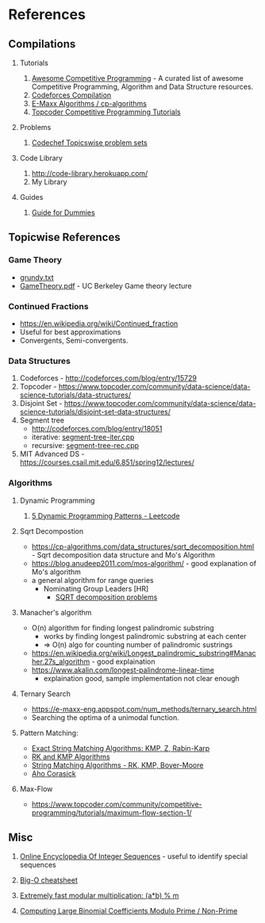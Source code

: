 # References

## Compilations

1. Tutorials
    1. [Awesome Competitive Programming](http://codeforces.com/blog/entry/23054) -   A curated list of awesome Competitive Programming, Algorithm and Data Structure resources.
    2. [Codeforces Compilation](http://codeforces.com/blog/entry/13529)
    3. [E-Maxx Algorithms / cp-algorithms](https://cp-algorithms.com/)
    4. [Topcoder Competitive Programming Tutorials](https://www.topcoder.com/community/competitive-programming/tutorials/)
2. Problems
    1. [Codechef Topicswise problem sets](https://discuss.codechef.com/t/data-structures-and-algorithms/6599)
3. Code Library

    1. <http://code-library.herokuapp.com/>
    2. My Library
4. Guides
    1. [Guide for Dummies](https://leetcode.com/discuss/general-discussion/623011/A-guide-for-dummies-(like-me))

## Topicwise References

### Game Theory

- [grundy.txt](https://github.com/Shivanshu-Gupta/my-coding-library/blob/master/Resources/Game%20Theory/grundy.txt)
- [GameTheory.pdf](https://github.com/Shivanshu-Gupta/my-coding-library/blob/master/Resources/Game%20Theory/grundy.txt) - UC Berkeley Game theory lecture

### Continued Fractions

- <https://en.wikipedia.org/wiki/Continued_fraction>
- Useful for best approximations
- Convergents, Semi-convergents.

### Data Structures

1. Codeforces - <http://codeforces.com/blog/entry/15729>
2. Topcoder - <https://www.topcoder.com/community/data-science/data-science-tutorials/data-structures/>
3. Disjoint Set - <https://www.topcoder.com/community/data-science/data-science-tutorials/disjoint-set-data-structures/>
4. Segment tree
    - <http://codeforces.com/blog/entry/18051>
    - iterative: [segment-tree-iter.cpp](https://github.com/Shivanshu-Gupta/my-coding-library/blob/master/data-structures/segment-tree-iter.cpp)
    - recursive: [segment-tree-rec.cpp](https://github.com/Shivanshu-Gupta/my-coding-library/blob/master/data-structures/segment-tree-rec.cpp)
5. MIT Advanced DS - <https://courses.csail.mit.edu/6.851/spring12/lectures/>

### Algorithms

1. Dynamic Programming
    1. [5 Dynamic Programming Patterns - Leetcode](https://leetcode.com/discuss/general-discussion/458695/Dynamic-Programming-Patterns)

2. Sqrt Decompostion
   - <https://cp-algorithms.com/data_structures/sqrt_decomposition.html> - Sqrt decomposition data structure and Mo's Algorithm
   - <https://blog.anudeep2011.com/mos-algorithm/> - good explanation of  Mo's algorithm
   - a general algorithm for range queries
     - Nominating Group Leaders [HR]
       - [SQRT decomposition problems](https://codeforces.com/blog/entry/23005)

3. Manacher's algorithm
    - O(n) algorithm for finding longest palindromic substring
        - works by finding longest palindromic substring at each center
        - => O(n) algo for counting number of palindromic sustrings
    - <https://en.wikipedia.org/wiki/Longest_palindromic_substring#Manacher.27s_algorithm> - good explaination
    - <https://www.akalin.com/longest-palindrome-linear-time>
        - explaination good, sample implementation not clear enough

4. Ternary Search
    - <https://e-maxx-eng.appspot.com/num_methods/ternary_search.html>
    - Searching the optima of a unimodal function.

5. Pattern Matching:
    - [Exact String Matching Algorithms: KMP, Z, Rabin-Karp](https://www.hackerearth.com/practice/notes/exact-string-matching-algorithms/)
    - [RK and KMP Algorithms](https://www.topcoder.com/community/competitive-programming/tutorials/introduction-to-string-searching-algorithms/)
    - [String Matching Algorithms - RK, KMP, Boyer-Moore](https://www.cs.auckland.ac.nz/courses/compsci369s1c/lectures/GG-notes/CS369-StringAlgs.pdf)
    - [Aho Corasick](https://cp-algorithms.com/string/aho_corasick.html)

6. Max-Flow
    - <https://www.topcoder.com/community/competitive-programming/tutorials/maximum-flow-section-1/>

## Misc

1. [Online Encyclopedia Of Integer Sequences](http://oeis.org/) - useful to identify special sequences

2. [Big-O cheatsheet](https://www.bigocheatsheet.com/)

3. [Extremely fast modular multiplication: (a*b) % m](https://cs.stackexchange.com/questions/77016/modular-multiplication)

4. [Computing Large Binomial Coefficients Modulo Prime / Non-Prime](https://fishi.devtail.io/weblog/2015/06/25/computing-large-binomial-coefficients-modulo-prime-non-prime/)

